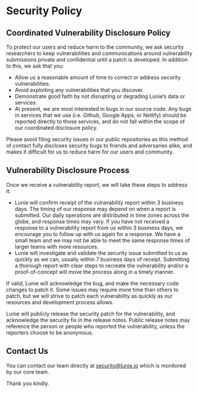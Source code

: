 # Security Policy

## Coordinated Vulnerability Disclosure Policy
To protect our users and reduce harm to the community, we ask security researchers to keep vulnerabilities and communications around vulnerability submissions private and confidential until a patch is developed. In addition to this, we ask that you:

- Allow us a reasonable amount of time to correct or address security vulnerabilities.
- Avoid exploiting any vulnerabilities that you discover.
- Demonstrate good faith by not disrupting or degrading Lunie’s data or services.
- At present, we are most interested in bugs in our source code. Any bugs in services that we use (i.e. Github, Google Apps, or Netlify) should be reported directly to those services, and do not fall within the scope of our coordinated disclosure policy.

Please avoid filing security issues in our public repositories as this method of contact fully discloses security bugs to friends and adversaries alike, and makes it difficult for us to reduce harm for our users and community.

## Vulnerability Disclosure Process
Once we receive a vulnerability report, we will take these steps to address it:

- Lunie will confirm receipt of the vulnerability report within 3 business days. The timing of our response may depend on when a report is submitted. Our daily operations are distributed in time zones across the globe, and response times may vary. If you have not received a response to a vulnerability report from us within 3 business days, we encourage you to follow up with us again for a response. We have a small team and we may not be able to meet the same response times of larger teams with more resources.
- Lunie will investigate and validate the security issue submitted to us as quickly as we can, usually within 7 business days of receipt. Submitting a thorough report with clear steps to recreate the vulnerability and/or a proof-of-concept will move the process along in a timely manner.

If valid, Lunie will acknowledge the bug, and make the necessary code changes to patch it. Some issues may require more time than others to patch, but we will strive to patch each vulnerability as quickly as our resources and development process allows.

Lunie will publicly release the security patch for the vulnerability, and acknowledge the security fix in the release notes. Public release notes may reference the person or people who reported the vulnerability, unless the reporters choose to be anonymous.

## Contact Us
You can contact our team directly at security@lunie.io which is monitored by our core team. 

Thank you kindly.
